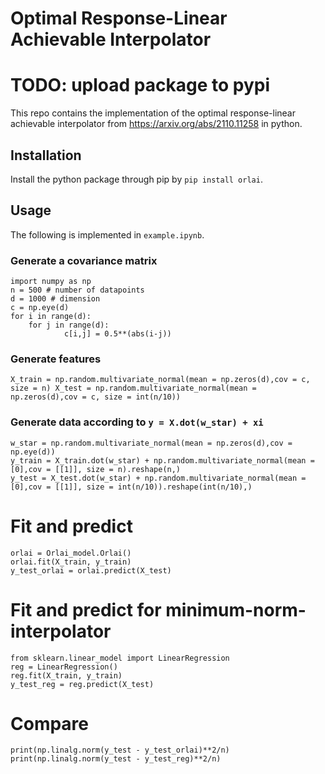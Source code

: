 # Optimal Response-Linear Achievable Interpolator

# TODO: upload package to pypi

This repo contains the implementation of the optimal response-linear achievable interpolator from https://arxiv.org/abs/2110.11258 in python.

## Installation

Install the python package through pip by `pip install orlai`.

## Usage

The following is implemented in `example.ipynb`.

### Generate a covariance matrix

```
import numpy as np
n = 500 # number of datapoints
d = 1000 # dimension
c = np.eye(d)
for i in range(d):
    for j in range(d):
            c[i,j] = 0.5**(abs(i-j))
```

### Generate features

`
X_train = np.random.multivariate_normal(mean = np.zeros(d),cov = c, size = n)
X_test = np.random.multivariate_normal(mean = np.zeros(d),cov = c, size = int(n/10))
`

### Generate data according to `y = X.dot(w_star) + xi`

```
w_star = np.random.multivariate_normal(mean = np.zeros(d),cov = np.eye(d))
y_train = X_train.dot(w_star) + np.random.multivariate_normal(mean = [0],cov = [[1]], size = n).reshape(n,)
y_test = X_test.dot(w_star) + np.random.multivariate_normal(mean = [0],cov = [[1]], size = int(n/10)).reshape(int(n/10),)
```

# Fit and predict
```
orlai = Orlai_model.Orlai()
orlai.fit(X_train, y_train)
y_test_orlai = orlai.predict(X_test)
```

# Fit and predict for minimum-norm-interpolator
```
from sklearn.linear_model import LinearRegression
reg = LinearRegression()
reg.fit(X_train, y_train)
y_test_reg = reg.predict(X_test)
```

# Compare

```
print(np.linalg.norm(y_test - y_test_orlai)**2/n)
print(np.linalg.norm(y_test - y_test_reg)**2/n)
```


